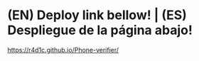 # (EN) Deploy link bellow! | (ES) Despliegue de la página abajo!

https://r4d1c.github.io/Phone-verifier/
